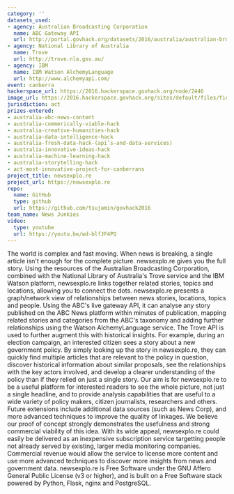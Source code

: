 ```yaml
---
category: ''
datasets_used:
- agency: Australian Broadcasting Corporation
  name: ABC Gateway API
  url: http://portal.govhack.org/datasets/2016/australia/australian-broadcasting-corporation/abc-gateway-api.html
- agency: National Library of Australia
  name: Trove
  url: http://trove.nla.gov.au/
- agency: IBM
  name: IBM Watson AlchemyLanguage
  url: http://www.alchemyapi.com/
event: canberra
hackerspace_url: https://2016.hackerspace.govhack.org/node/2446
image_url: https://2016.hackerspace.govhack.org/sites/default/files/field/image/logo_300dpi.png
jurisdiction: act
prizes-entered:
- australia-abc-news-content
- australia-commerically-viable-hack
- australia-creative-humanities-hack
- australia-data-intelligence-hack
- australia-fresh-data-hack-(api’s-and-data-services)
- australia-innovative-ideas-hack
- australia-machine-learning-hack
- australia-storytelling-hack
- act-most-innovative-project-for-canberrans
project_title: newsexplo.re
project_url: https://newsexplo.re
repo:
  name: GitHub
  type: github
  url: https://github.com/tsujamin/govhack2016
team_name: News Junkies
video:
  type: youtube
  url: https://youtu.be/wd-blfJF4PQ
---
```


The world is complex and fast moving. When news is breaking, a single article isn't enough for the complete picture.
newsexplo.re gives you the full story. Using the resources of the Australian Broadcasting Corporation, combined with the National Library of Australia's Trove service and the IBM Watson platform, newsexplo.re links together related stories, topics and locations, allowing you to connect the dots.
newsexplo.re presents a graph/network view of relationships between news stories, locations, topics and people. Using the ABC's live gateway API, it can analyse any story published on the ABC News platform within minutes of publication, mapping related stories and categories from the ABC's taxonomy and adding further relationships using the Watson AlchemyLanguage service. The Trove API is used to further augment this with historical insights.
For example, during an election campaign, an interested citizen sees a story about a new government policy. By simply looking up the story in newsexplo.re, they can quickly find multiple articles that are relevant to the policy in question, discover historical information about similar proposals, see the relationships with the key actors involved, and develop a clearer understanding of the policy than if they relied on just a single story.
Our aim is for newsexplo.re to be a useful platform for interested readers to see the whole picture, not just a single headline, and to provide analysis capabilities that are useful to a wide variety of policy makers, citizen journalists, researchers and others. Future extensions include additional data sources (such as News Corp), and more advanced techniques to improve the quality of linkages.
We believe our proof of concept strongly demonstrates the usefulness and strong commercial viability of this idea. With its wide appeal, newsexplo.re could easily be delivered as an inexpensive subscription service targetting people not already served by existing, larger media monitoring companies. Commercial revenue would allow the service to license more content and use more advanced techniques to discover more insights from news and government data.
newsexplo.re is Free Software under the GNU Affero General Public License (v3 or higher), and is built on a Free Software stack powered by Python, Flask, nginx and PostgreSQL.